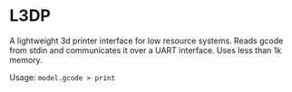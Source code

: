 L3DP
====

A lightweight 3d printer interface for low resource systems. Reads gcode from
stdin and communicates it over a UART interface. Uses less than 1k memory.

Usage: `model.gcode > print`
